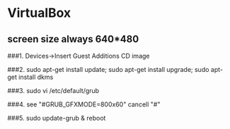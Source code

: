 # VirtualBox

## screen size always 640*480

###1. Devices->Insert Guest Additions CD image

###2. sudo apt-get install update; sudo apt-get install upgrade; sudo apt-get install dkms

###3. sudo vi /etc/default/grub

###4. see "#GRUB_GFXMODE=800x60" cancell "#"

###5. sudo update-grub & reboot
